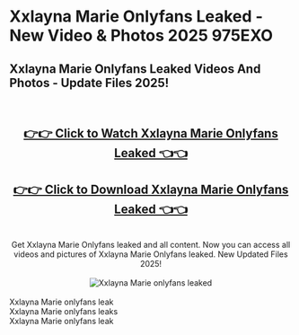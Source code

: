 # Xxlayna Marie Onlyfans Leaked - New Video & Photos 2025 975EXO

<h2>Xxlayna Marie Onlyfans Leaked Videos And Photos - Update Files 2025!</h2>
<br>
<div align="center">
<h2><a href="https://ulove.online/aps_241" rel="nofollow">👉👉 Click to Watch Xxlayna Marie Onlyfans Leaked 👈👈</a></h2>
<h2><a href="https://ulove.online/aps_241" rel="nofollow">👉👉 Click to Download Xxlayna Marie Onlyfans Leaked 👈👈</a></h2>
<br>
Get Xxlayna Marie Onlyfans leaked and all content. Now you can access all videos and pictures of Xxlayna Marie Onlyfans leaked. New Updated Files 2025!
<br>
<br>
<a href="https://ulove.online/aps_241" rel="nofollow" data-target="animated-image.originalLink"><img src="https://i.imgur.com/dJHk4Zq.gif)" alt="Xxlayna Marie onlyfans leaked" style="max-width: 100%; display: inline-block;" data-target="animated-image.originalImage"></a>
</div>
<br>
Xxlayna Marie onlyfans leak<br>
Xxlayna Marie onlyfans leaks<br>
Xxlayna Marie onlyfans leak